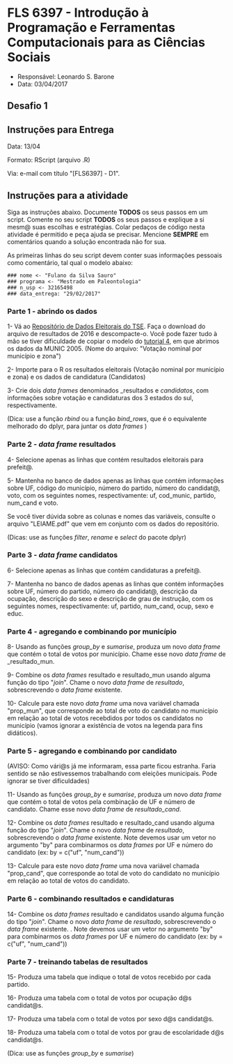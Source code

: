 #  FLS 6397 - Introdução à Programação e Ferramentas Computacionais para as Ciências Sociais

- Responsável: Leonardo S. Barone
- Data: 03/04/2017

## Desafio 1

## Instruções para Entrega

Data: 13/04

Formato: RScript (arquivo .R)

Via: e-mail com título "[FLS6397] - D1".

## Instruções para a atividade

Siga as instruções abaixo. Documente __TODOS__ os seus passos em um script. Comente no seu script __TODOS__ os seus passos e explique a si mesm@ suas escolhas e estratégias. Colar pedaços de código nesta atividade é permitido e peça ajuda se precisar. Mencione __SEMPRE__ em comentários quando a solução encontrada não for sua.

As primeiras linhas do seu script devem conter suas informações pessoais como comentário, tal qual o modelo abaixo:

```{r}
### nome <- "Fulano da Silva Sauro"
### programa <- "Mestrado em Paleontologia"
### n_usp <- 32165498
### data_entrega: "29/02/2017"
```

### Parte 1 - abrindo os dados

1- Vá ao [Repositório de Dados Eleitorais do TSE](http://www.tse.jus.br/eleicoes/estatisticas/repositorio-de-dados-eleitorais). Faça o download do arquivo de resultados de 2016 e descompacte-o. Você pode fazer tudo à mão se tiver dificuldade de copiar o modelo do [tutorial 4](https://github.com/leobarone/FLS6397/blob/master/tutorials/tutorial4.Rmd), em que abrimos os dados da MUNIC 2005. (Nome do arquivo: "Votação nominal por município e zona")

2- Importe para o R os resultados eleitorais (Votação nominal por município e zona) e os dados de candidatura (Candidatos)

3- Crie dois _data frames_ denominados _resultados e _candidatos_, com informações sobre votação e candidaturas dos 3 estados do sul, respectivamente.

(Dica: use a função _rbind_ ou a função _bind\_rows_, que é o equivalente melhorado do dplyr, para juntar os _data frames_ )

### Parte 2 - _data frame_ resultados

4- Selecione apenas as linhas que contém resultados eleitorais para prefeit@.

5- Mantenha no banco de dados apenas as linhas que contém informações sobre UF, código do município, número do partido, número do candidat@, voto, com os seguintes nomes, respectivamente: uf, cod_munic, partido, num_cand e voto.

Se você tiver dúvida sobre as colunas e nomes das variáveis, consulte o arquivo "LEIAME.pdf" que vem em conjunto com os dados do repositório.

(Dicas: use as funções _filter_, _rename_ e _select_ do pacote dplyr)

### Parte 3 - _data frame_ candidatos

6- Selecione apenas as linhas que contém candidaturas a prefeit@.

7- Mantenha no banco de dados apenas as linhas que contém informações sobre UF, número do partido, número do candidat@, descrição da ocupação, descrição do sexo e descrição de grau de instrução, com os seguintes nomes, respectivamente: uf, partido, num_cand, ocup, sexo e educ.

### Parte 4 - agregando e combinando por município

8- Usando as funções _group\_by_ e _sumarise_, produza um novo _data frame_ que contém o total de votos por município. Chame esse novo _data frame_ de _resultado\_mun.

9- Combine os _data frames_ resultado e resultado\_mun usando alguma função do tipo "_join_". Chame o novo _data frame_ de _resultado_, sobrescrevendo o _data frame_ existente.

10- Calcule para este novo _data frame_ uma nova variável chamada "prop_mun", que corresponde ao total de voto do candidato no município em relação ao total de votos recebdidos por todos os candidatos no município (vamos ignorar a existência de votos na legenda para fins didáticos).

### Parte 5 - agregando e combinando por candidato

(AVISO: Como vári@s já me informaram, essa parte ficou estranha. Faria sentido se não estivessemos trabalhando com eleições municipais. Pode ignorar se tiver dificuldades)

11- Usando as funções _group\_by_ e _sumarise_, produza um novo _data frame_ que contém o total de votos pela combinação de UF e número de candidato. Chame esse novo _data frame_ de _resultado\_cand_.

12- Combine os _data frames_ resultado e resultado\_cand usando alguma função do tipo "_join_". Chame o novo _data frame_ de _resultado_, sobrescrevendo o _data frame_ existente. Note devemos usar um vetor no argumento "by" para combinarmos os _data frames_ por UF e número do candidato (ex: by = c("uf", "num_cand"))

13- Calcule para este novo _data frame_ uma nova variável chamada "prop_cand", que corresponde ao total de voto do candidato no município em relação ao total de votos do candidato.

### Parte 6 - combinando resultados e candidaturas

14- Combine os _data frames_ resultado e candidatos usando alguma função do tipo "_join_". Chame o novo _data frame_ de _resultado_, sobrescrevendo o _data frame_ existente. . Note devemos usar um vetor no argumento "by" para combinarmos os _data frames_ por UF e número do candidato (ex: by = c("uf", "num_cand"))

### Parte 7 - treinando tabelas de resultados

15- Produza uma tabela que indique o total de votos recebido por cada partido.

16- Produza uma tabela com o total de votos por ocupação d@s candidat@s.

17- Produza uma tabela com o total de votos por sexo d@s candidat@s.

18- Produza uma tabela com o total de votos por grau de escolaridade d@s candidat@s.

(Dica: use as funções _group\_by_ e _sumarise_)